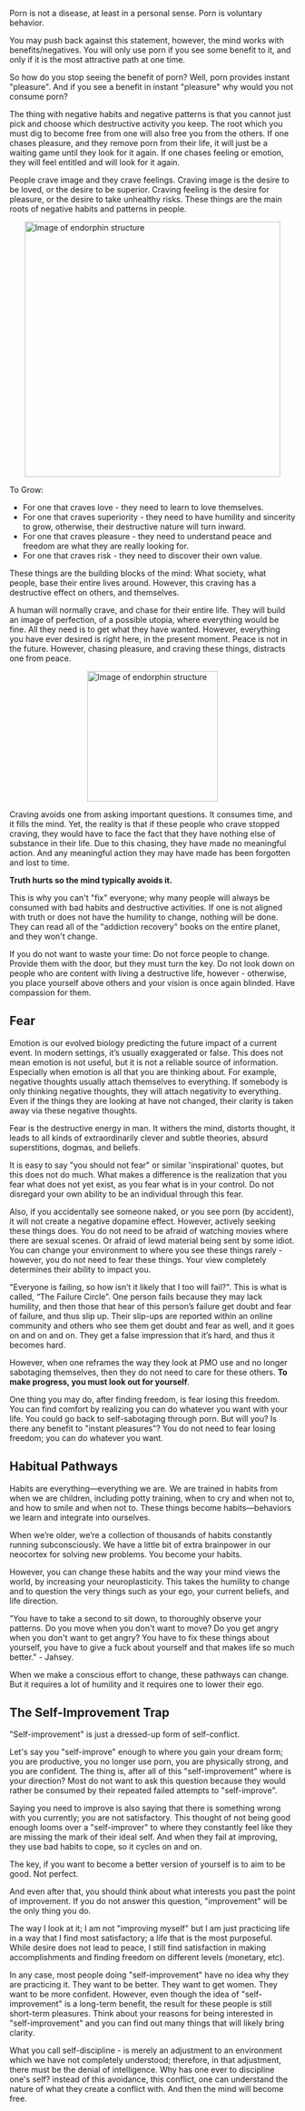 Porn is not a disease, at least in a personal sense. Porn is voluntary behavior.

You may push back against this statement, however, the mind works with benefits/negatives. You will only use porn if you see some benefit to it, and only if it is the most attractive path at one time.

So how do you stop seeing the benefit of porn? Well, porn provides instant "pleasure". And if you see a benefit in instant "pleasure" why would you not consume porn?

The thing with negative habits and negative patterns is that you cannot just pick and choose which destructive activity you keep. The root which you must dig to become free from one will also free you from the others. If one chases pleasure, and they remove porn from their life, it will just be a waiting game until they look for it again. If one chases feeling or emotion, they will feel entitled and will look for it again.

People crave image and they crave feelings. Craving image is the desire to be loved, or the desire to be superior. Craving feeling is the desire for pleasure, or the desire to take unhealthy risks. These things are the main roots of negative habits and patterns in people.

<div style="display:flex; justify-content:center; margin-top:10px;margin-bottom:10px;" title="Source: Heroin Hive (book)"><img alt="Image of endorphin structure" src="https://burgeon-alpha.vercel.app/md_images/neurosis.png" height="450px"></div>

To Grow:

- For one that craves love - they need to learn to love themselves.
- For one that craves superiority - they need to have humility and sincerity to grow, otherwise, their destructive nature will turn inward.
- For one that craves pleasure - they need to understand peace and freedom are what they are really looking for.
- For one that craves risk - they need to discover their own value.

These things are the building blocks of the mind: What society, what people, base their entire lives around. However, this craving has a destructive effect on others, and themselves.

A human will normally crave, and chase for their entire life. They will build an image of perfection, of a possible utopia, where everything would be fine. All they need is to get what they have wanted. However, everything you have ever desired is right here, in the present moment. Peace is not in the future. However, chasing pleasure, and craving these things, distracts one from peace.

<div style="display:flex; justify-content:center; margin-top:10px;margin-bottom:10px;" title="Source: Heroin Hive (book)"><img alt="Image of endorphin structure" src="https://burgeon-alpha.vercel.app/md_images/void.png" height="230px"></div>

Craving avoids one from asking important questions. It consumes time, and it fills the mind. Yet, the reality is that if these people who crave stopped craving, they would have to face the fact that they have nothing else of substance in their life. Due to this chasing, they have made no meaningful action. And any meaningful action they may have made has been forgotten and lost to time.

**Truth hurts so the mind typically avoids it.**

This is why you can't "fix" everyone; why many people will always be consumed with bad habits and destructive activities. If one is not aligned with truth or does not have the humility to change, nothing will be done. They can read all of the "addiction recovery" books on the entire planet, and they won't change.

If you do not want to waste your time: Do not force people to change. Provide them with the door, but they must turn the key. Do not look down on people who are content with living a destructive life, however - otherwise, you place yourself above others and your vision is once again blinded. Have compassion for them.

## Fear

Emotion is our evolved biology predicting the future impact of a current event. In modern settings, it’s usually exaggerated or false. This does not mean emotion is not useful, but it is not a reliable source of information. Especially when emotion is all that you are thinking about. For example, negative thoughts usually attach themselves to everything. If somebody is only thinking negative thoughts, they will attach negativity to everything. Even if the things they are looking at have not changed, their clarity is taken away via these negative thoughts.

Fear is the destructive energy in man. It withers the mind, distorts thought, it leads to all kinds of extraordinarily clever and subtle theories, absurd superstitions, dogmas, and beliefs.

It is easy to say "you should not fear" or similar 'inspirational' quotes, but this does not do much. What makes a difference is the realization that you fear what does not yet exist, as you fear what is in your control. Do not disregard your own ability to be an individual through this fear.

Also, if you accidentally see someone naked, or you see porn (by accident), it will not create a negative dopamine effect. However, actively seeking these things does. You do not need to be afraid of watching movies where there are sexual scenes. Or afraid of lewd material being sent by some idiot. You can change your environment to where you see these things rarely - however, you do not need to fear these things. Your view completely determines their ability to impact you.

"Everyone is failing, so how isn’t it likely that I too will fail?". This is what is called, “The Failure Circle”. One person fails because they may lack humility, and then those that hear of this person’s failure get doubt and fear of failure, and thus slip up. Their slip-ups are reported within an online community and others who see them get doubt and fear as well, and it goes on and on and on. They get a false impression that it’s hard, and thus it becomes hard.

However, when one reframes the way they look at PMO use and no longer sabotaging themselves, then they do not need to care for these others. **To make progress, you must look out for yourself**. 

One thing you may do, after finding freedom, is fear losing this freedom. You can find comfort by realizing you can do whatever you want with your life. You could go back to self-sabotaging through porn. But will you? Is there any benefit to "instant pleasures"? You do not need to fear losing freedom; you can do whatever you want.

## Habitual Pathways

Habits are everything—everything we are. We are trained in habits from when we are children, including potty training, when to cry and when not to, and how to smile and when not to. These things become habits—behaviors we learn and integrate into ourselves. 

When we’re older, we’re a collection of thousands of habits constantly running subconsciously. We have a little bit of extra brainpower in our neocortex for solving new problems. You become your habits.

However, you can change these habits and the way your mind views the world, by increasing your neuroplasticity. This takes the humility to change and to question the very things such as your ego, your current beliefs, and life direction.

"You have to take a second to sit down, to thoroughly observe your patterns. Do you move when you don't want to move? Do you get angry when you don't want to get angry? You have to fix these things about yourself, you have to give a fuck about yourself and that makes life so much better." - Jahsey.

When we make a conscious effort to change, these pathways can change. But it requires a lot of humility and it requires one to lower their ego.

## The Self-Improvement Trap

"Self-improvement" is just a dressed-up form of self-conflict.

Let's say you "self-improve" enough to where you gain your dream form; you are productive, you no longer use porn, you are physically strong, and you are confident. The thing is, after all of this "self-improvement" where is your direction? Most do not want to ask this question because they would rather be consumed by their repeated failed attempts to "self-improve".

Saying you need to improve is also saying that there is something wrong with you currently; you are not satisfactory. This thought of not being good enough looms over a "self-improver" to where they constantly feel like they are missing the mark of their ideal self. And when they fail at improving, they use bad habits to cope, so it cycles on and on.

The key, if you want to become a better version of yourself is to aim to be good. Not perfect.

And even after that, you should think about what interests you past the point of improvement. If you do not answer this question, "improvement" will be the only thing you do.

The way I look at it; I am not "improving myself" but I am just practicing life in a way that I find most satisfactory; a life that is the most purposeful. While desire does not lead to peace, I still find satisfaction in making accomplishments and finding freedom on different levels (monetary, etc).

In any case, most people doing "self-improvement" have no idea why they are practicing it. They want to be better. They want to get women. They want to be more confident. However, even though the idea of "self-improvement" is a long-term benefit, the result for these people is still short-term pleasures. Think about your reasons for being interested in "self-improvement" and you can find out many things that will likely bring clarity.

What you call self-discipline - is merely an adjustment to an environment which we have not completely understood; therefore, in that adjustment, there must be the denial of intelligence. Why has one ever to discipline one's self? instead of this avoidance, this conflict, one can understand the nature of what they create a conflict with. And then the mind will become free.